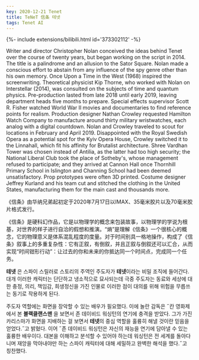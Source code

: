 ```yaml
---
key: 2020-12-21 Tenet
title: TeNeT 信条 테넷
tags: Tenet AI
---
```


<div>{%- include extensions/bilibili.html id='373302112' -%}</div>

Writer and director Christopher Nolan conceived the ideas behind Tenet over the course of twenty years, but began working on the script in 2014. The title is a palindrome and an allusion to the Sator Square. Nolan made a conscious effort to abstain from any influence of the spy genre other than his own memory. Once Upon a Time in the West (1968) inspired the screenwriting. Theoretical physicist Kip Thorne, who worked with Nolan on Interstellar (2014), was consulted on the subjects of time and quantum physics. Pre-production lasted from late 2018 until early 2019, leaving department heads five months to prepare. Special effects supervisor Scott R. Fisher watched World War II movies and documentaries to find reference points for realism. Production designer Nathan Crowley requested Hamilton Watch Company to manufacture around thirty military wristwatches, each analog with a digital countdown. Nolan and Crowley traveled to scout for locations in February and April 2019. Disappointed with the Royal Swedish Opera as a potential spot for the Kyiv Opera House, Crowley switched it to the Linnahall, which fit his affinity for Brutalist architecture. Shree Vardhan Tower was chosen instead of Antilia, as the latter had too high security; the National Liberal Club took the place of Sotheby's, whose management refused to participate; and they arrived at Cannon Hall once Thornhill Primary School in Islington and Channing School had been deemed unsatisfactory. Prop prototypes were often 3D printed. Costume designer Jeffrey Kurland and his team cut and stitched the clothing in the United States, manufacturing them for the main cast and thousands more.

《信条》由华纳兄弟起初定于2020年7月17日以IMAX、35毫米胶片以及70毫米胶片格式发行。

《信条》是硬科幻作品，它是以物理学的概念来包装故事，以物理学的学说为根基，对世界的样子进行自洽的假想和推演。“熵”是理解《信条》一个很核心的概念，它的物理意义是体系混乱程度的度量。对于时间别具一格地操作，构成了《信条》叙事上的多重复杂性：它有正叙，有倒叙，并且正叙与倒叙还可以汇合，从而实现“时间钳形行动”：让过去的你和未来的你抵达同一个时间点，完成同一个任务。

**테넷** 은 스파이 스릴러로 스토리의 주역인 주도자가 **테넷**이라는 비밀 조직에 들어간다. 대개 이러한 캐릭터는 단단하고 냉소적으로 묘사되는데 극중 주도자는 동료와 세상에 대한 충정, 의리, 책임감, 희생정신을 가진 인물로 이러한 점이 대의를 위해 위험을 무릅쓰는 동기로 작용하게 된다. 

주도자 역할에는 화면을 장악할 수 있는 배우가 필요했다. 이에 놀란 감독은 ˝칸 영화제에서 본 **블랙클랜스맨** 을 보면서 존 데이비드 워싱턴의 연기에 충격을 받았다. 그가 가진 카리스마가 화면을 지배하는 걸 보면서 **테넷**의 중심 역할을 훌륭히 해낼 것이란 믿음을 얻었다.˝고 밝혔다. 이어 ˝존 데이비드 워싱턴은 자신의 재능을 연기에 담아낼 수 있는 훌륭한 배우이다. 대본을 이해하고 분석할 수 있어야 하는데 워싱턴은 전 세계를 돌아다니며 재앙을 막아내야만 하는 스파이 캐릭터에 대해 세밀하고 완벽한 해석을 했다.˝고 칭찬했다. 

<!--more-->
